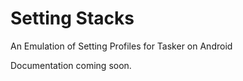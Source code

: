 # Setting Stacks

An Emulation of Setting Profiles for Tasker on Android


Documentation coming soon.
